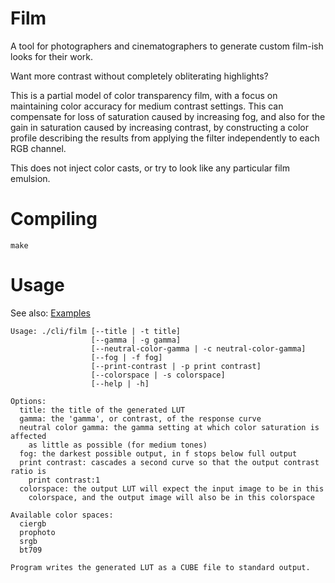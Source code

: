 # Film

A tool for photographers and cinematographers to generate custom film-ish looks for their work.

Want more contrast without completely obliterating highlights?

This is a partial model of color transparency film, with a focus on maintaining color accuracy for
medium contrast settings. This can compensate for loss of saturation caused by increasing fog, and also
for the gain in saturation caused by increasing contrast, by constructing a color profile describing the
results from applying the filter independently to each RGB channel.

This does not inject color casts, or try to look like any particular film emulsion.

# Compiling

`make`

# Usage

See also: [Examples](EXAMPLES.md)

```
Usage: ./cli/film [--title | -t title]
                  [--gamma | -g gamma]
                  [--neutral-color-gamma | -c neutral-color-gamma]
                  [--fog | -f fog]
                  [--print-contrast | -p print contrast]
                  [--colorspace | -s colorspace]
                  [--help | -h]

Options:
  title: the title of the generated LUT
  gamma: the 'gamma', or contrast, of the response curve
  neutral color gamma: the gamma setting at which color saturation is affected
    as little as possible (for medium tones)
  fog: the darkest possible output, in f stops below full output
  print contrast: cascades a second curve so that the output contrast ratio is
    print contrast:1
  colorspace: the output LUT will expect the input image to be in this
    colorspace, and the output image will also be in this colorspace

Available color spaces:
  ciergb
  prophoto
  srgb
  bt709

Program writes the generated LUT as a CUBE file to standard output.
```
